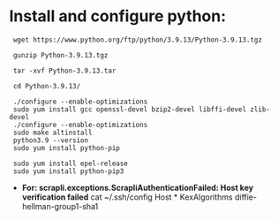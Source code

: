 Install and configure python:
 ============================

     wget https://www.python.org/ftp/python/3.9.13/Python-3.9.13.tgz
     
     gunzip Python-3.9.13.tgz
     
     tar -xvf Python-3.9.13.tar
     
     cd Python-3.9.13/
     
     ./configure --enable-optimizations
     sudo yum install gcc openssl-devel bzip2-devel libffi-devel zlib-devel
     ./configure --enable-optimizations
     sudo make altinstall
     python3.9 --version
     sudo yum install python-pip
    
     sudo yum install epel-release
     sudo yum install python-pip3
  


 - **For: scrapli.exceptions.ScrapliAuthenticationFailed: Host key
   verification failed**
     cat  ~/.ssh/config
     Host * KexAlgorithms diffie-hellman-group1-sha1
